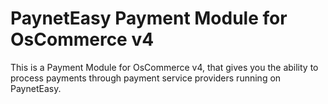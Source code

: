 # PaynetEasy Payment Module for OsCommerce v4
This is a Payment Module for OsCommerce v4, that gives you the ability to process payments through payment service providers running on PaynetEasy.
